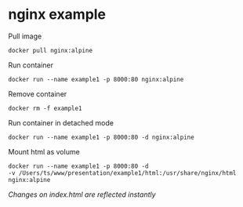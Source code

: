 
# nginx example

Pull image

```
docker pull nginx:alpine
```

Run container

```
docker run --name example1 -p 8000:80 nginx:alpine
```

Remove container

``` 
docker rm -f example1
```

Run container in detached mode
```
docker run --name example1 -p 8000:80 -d nginx:alpine
```

Mount html as volume

```
docker run --name example1 -p 8000:80 -d 
-v /Users/ts/www/presentation/example1/html:/usr/share/nginx/html nginx:alpine
```

_Changes on index.html are reflected instantly_